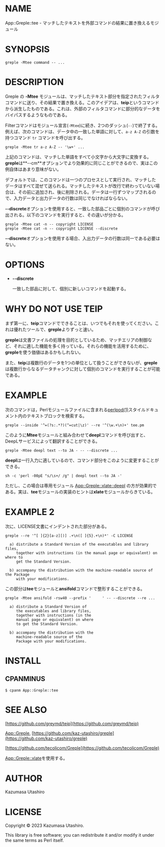 # NAME

App::Greple::tee - マッチしたテキストを外部コマンドの結果に置き換えるモジュール

# SYNOPSIS

    greple -Mtee command -- ...

# DESCRIPTION

Greple の **-Mtee** モジュールは、マッチしたテキスト部分を指定されたフィルタコマンドに送り、その結果で置き換える。このアイデアは、**teip**というコマンドから派生したものである。これは、外部のフィルタコマンドに部分的なデータをバイパスするようなものである。

Filterコマンドはモジュール宣言(`-Mtee`)に続き、2つのダッシュ(`--`)で終了する。例えば、次のコマンドは、データ中の一致した単語に対して、`a-z A-Z` の引数を持つコマンド `tr` コマンドを呼び出する。

    greple -Mtee tr a-z A-Z -- '\w+' ...

上記のコマンドは、マッチした単語をすべて小文字から大文字に変換する。**greple**は**--cm**オプションでより効果的に同じことができるので、実はこの例自体はあまり意味がない。

デフォルトでは、このコマンドは一つのプロセスとして実行され、マッチした データはすべて混ぜて送られる。マッチしたテキストが改行で終わっていない場合は、その前に追加され、後に削除される。データは一行ずつマップされるので、入力データと出力データの行数は同じでなければならない。

**--discrete**オプションを使用すると、一致した部品ごとに個別のコマンドが呼び出される。以下のコマンドを実行すると、その違いが分かる。

    greple -Mtee cat -n -- copyright LICENSE
    greple -Mtee cat -n -- copyright LICENSE --discrete

**--discrete**オプションを使用する場合、入出力データの行数は同一である必要はない。

# OPTIONS

- **--discrete**

    一致した部品に対して、個別に新しいコマンドを起動する。

# WHY DO NOT USE TEIP

まず第一に、**teip**コマンドでできることは、いつでもそれを使ってください。これは優れたツールで、**greple**よりずっと速い。

**greple**は文書ファイルの処理を目的としているため、マッチエリアの制御など、それに適した機能を多く持っている。それらの機能を活用するために、**greple**を使う価値はあるかもしれない。

また、**teip**は複数行のデータを1つの単位として扱うことができないが、**greple**は複数行からなるデータチャンクに対して個別のコマンドを実行することが可能である。

# EXAMPLE

次のコマンドは，Perlモジュールファイルに含まれる[perlpod(1)](http://man.he.net/man1/perlpod)スタイルドキュメント内のテキストブロックを検索する。

    greple --inside '^=(?s:.*?)(^=cut|\z)' --re '^(\w.+\n)+' tee.pm

このように**Mtee**モジュールと組み合わせて**deepl**コマンドを呼び出すと、DeepLサービスによって翻訳することができる。

    greple -Mtee deepl text --to JA - -- --discrete ...

**deepl**は一行入力に適しているので、コマンド部分をこのように変更することができる。

    sh -c 'perl -00pE "s/\s+/ /g" | deepl text --to JA -'

ただし、この場合は専用モジュール [App::Greple::xlate::deepl](https://metacpan.org/pod/App%3A%3AGreple%3A%3Axlate%3A%3Adeepl) の方が効果的である。実は、**tee**モジュールの実装のヒントは**xlate**モジュールからきている。

# EXAMPLE 2

次に、LICENSE文書にインデントされた部分がある。

    greple --re '^[ ]{2}[a-z][)] .+\n([ ]{5}.+\n)*' -C LICENSE

      a) distribute a Standard Version of the executables and library files,
         together with instructions (in the manual page or equivalent) on where to
         get the Standard Version.
    
      b) accompany the distribution with the machine-readable source of the Package
         with your modifications.
    

この部分は**tee**モジュールと**ansifold**コマンドで整形することができる。

    greple -Mtee ansifold -rsw40 --prefix '     ' -- --discrete --re ...

      a) distribute a Standard Version of
         the executables and library files,
         together with instructions (in the
         manual page or equivalent) on where
         to get the Standard Version.
    
      b) accompany the distribution with the
         machine-readable source of the
         Package with your modifications.
    

# INSTALL

## CPANMINUS

    $ cpanm App::Greple::tee

# SEE ALSO

[https://github.com/greymd/teip](https://github.com/greymd/teip)

[App::Greple](https://metacpan.org/pod/App%3A%3AGreple), [https://github.com/kaz-utashiro/greple](https://github.com/kaz-utashiro/greple)

[https://github.com/tecolicom/Greple](https://github.com/tecolicom/Greple)

[App::Greple::xlate](https://metacpan.org/pod/App%3A%3AGreple%3A%3Axlate)を使用する。

# AUTHOR

Kazumasa Utashiro

# LICENSE

Copyright © 2023 Kazumasa Utashiro.

This library is free software; you can redistribute it and/or modify
it under the same terms as Perl itself.
